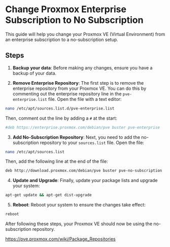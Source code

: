 # Change Proxmox Enterprise Subscription to No Subscription

This guide will help you change your Proxmox VE (Virtual Environment) from an enterprise subscription to a no-subscription setup. 

## Steps

1. **Backup your data**: Before making any changes, ensure you have a backup of your data.

2. **Remove Enterprise Repository**: The first step is to remove the enterprise repository from your Proxmox VE. You can do this by commenting out the enterprise repository line in the `pve-enterprise.list` file. Open the file with a text editor:

```bash
nano /etc/apt/sources.list.d/pve-enterprise.list
```

Then, comment out the line by adding a `#` at the start:

```bash
#deb https://enterprise.proxmox.com/debian/pve buster pve-enterprise
```

3. **Add No-Subscription Repository**: Next, you need to add the no-subscription repository to your `sources.list` file. Open the file:

```bash
nano /etc/apt/sources.list
```

Then, add the following line at the end of the file:

```bash
deb http://download.proxmox.com/debian/pve buster pve-no-subscription
```

4. **Update and Upgrade**: Finally, update your package lists and upgrade your system:

```bash
apt-get update && apt-get dist-upgrade
```

5. **Reboot**: Reboot your system to ensure the changes take effect:

```bash
reboot
```

After following these steps, your Proxmox VE should now be using the no-subscription repository.

https://pve.proxmox.com/wiki/Package_Repositories